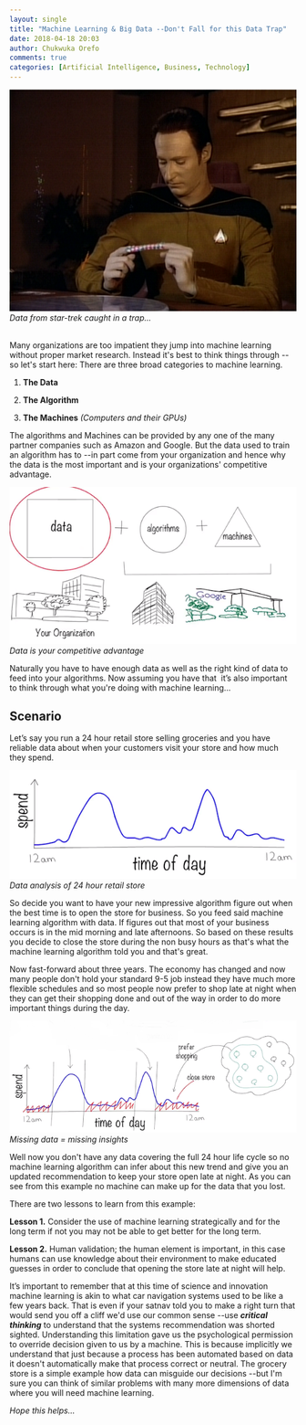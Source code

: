 ```yaml
---
layout: single
title: "Machine Learning & Big Data --Don't Fall for this Data Trap"
date: 2018-04-18 20:03
author: Chukwuka Orefo
comments: true
categories: [Artificial Intelligence, Business, Technology]
---
```


![oops no image!](/images/null.png "data from star trek caught with his fingers caught in a trap")
 *Data from star-trek caught in a trap...*

<br/>
Many organizations are too impatient they jump into machine learning without proper market research. Instead it's best to think things through --so let's start here: There are three broad categories to machine learning.

1. __The Data__

2. __The Algorithm__

3. __The Machines__ *(Computers and their GPUs)*

The algorithms and Machines can be provided by any one of the many partner companies such as Amazon and Google. But the data used to train an algorithm has to --in part come from your organization and hence why the data is the most important and is your organizations' competitive advantage.


![](/images/dont-fall-into-that-trap.png "your data is the most important thing")
*Data is your competitive advantage*

Naturally you have to have enough data as well as the right kind of data to feed into your algorithms. Now assuming you have that  it’s also important to think through what you're doing with machine learning...

## __Scenario__
Let’s say you run a 24 hour retail store selling groceries and you have reliable data about when your customers visit your store and how much they spend.


![](/images/dont-fall-into-that-trap2.png "ML 24 hour retail data analysis")
*Data analysis of 24 hour retail store*

So decide you want to have your new impressive algorithm  figure out when the best time is to open the store for business. So you feed said machine learning algorithm with data. If figures out that most of your business occurs is in the mid morning and late afternoons. So based on these results you decide to close the store during the non busy hours as that's what the machine learning algorithm told you and that's great.

Now fast-forward about three years. The economy has changed and now many people don't hold your standard 9-5 job instead they have much more flexible schedules and so most people now prefer to shop late at night when they can get their shopping done and out of the way in order to do more important things during the day.


![](/images/dont-fall-into-that-trap3.png)
 *Missing data = missing insights*

Well now you don't have any data covering the full 24 hour life cycle so no machine learning algorithm can infer about this new trend and give you an updated recommendation to keep your store open late at night. As you can see from this example no machine can make up for the data that you lost.

There are two lessons to learn from this example:


__Lesson 1.__ Consider the use of machine learning strategically and for the long term if not you may not be able to get better for the long term.


__Lesson 2.__ Human validation; the human element is important, in this case humans can use knowledge about their environment to make educated guesses in order to conclude that opening the store late at night will help.

It’s important to remember that at this time of science and innovation machine learning is akin to what car navigation systems used to be like a few years back. That is even if your satnav told you to make a right turn that would send you off a cliff we'd use our common sense --use ***critical thinking*** to understand that the systems recommendation was shorted sighted. Understanding this limitation gave us the psychological permission to override decision given to us by a machine. This is because implicitly we understand that just because a process has been automated based on data it doesn't automatically make that process correct or neutral. The grocery store is a simple example how data can misguide our decisions --but I'm sure you can think of similar problems with many more dimensions of data where you will need machine learning.

_Hope this helps..._
